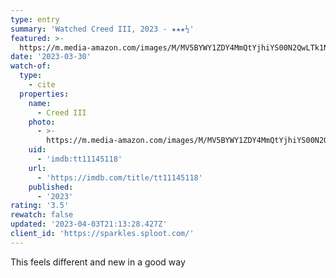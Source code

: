 ```yaml
---
type: entry
summary: 'Watched Creed III, 2023 - ★★★½'
featured: >-
  https://m.media-amazon.com/images/M/MV5BYWY1ZDY4MmQtYjhiYS00N2QwLTk1NzgtOWI2YzUwZThjNDYwXkEyXkFqcGdeQXVyMDM2NDM2MQ@@._V1_SX300.jpg
date: '2023-03-30'
watch-of:
  type:
    - cite
  properties:
    name:
      - Creed III
    photo:
      - >-
        https://m.media-amazon.com/images/M/MV5BYWY1ZDY4MmQtYjhiYS00N2QwLTk1NzgtOWI2YzUwZThjNDYwXkEyXkFqcGdeQXVyMDM2NDM2MQ@@._V1_SX300.jpg
    uid:
      - 'imdb:tt11145118'
    url:
      - 'https://imdb.com/title/tt11145118'
    published:
      - '2023'
rating: '3.5'
rewatch: false
updated: '2023-04-03T21:13:28.427Z'
client_id: 'https://sparkles.sploot.com/'
---
```

This feels different and new in a good way

